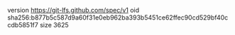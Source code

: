 version https://git-lfs.github.com/spec/v1
oid sha256:b877b5c587d9a60f31e0eb962ba393b5451ce62ffec90cd529bf40ccdb5851f7
size 3625
